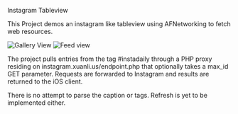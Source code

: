 Instagram Tableview

This Project demos an instagram like tableview using AFNetworking to fetch web resources.

![Gallery View](http://instagram.xuanli.us/img/gallery.png)
![Feed view](http://instagram.xuanli.us/img/feed.png)

The project pulls entries from the tag #instadaily through a PHP proxy residing on instagram.xuanli.us/endpoint.php that optionally takes a max_id GET parameter. Requests are forwarded to Instagram and results are returned to the iOS client. 

There is no attempt to parse the caption or tags. Refresh is yet to be implemented either. 